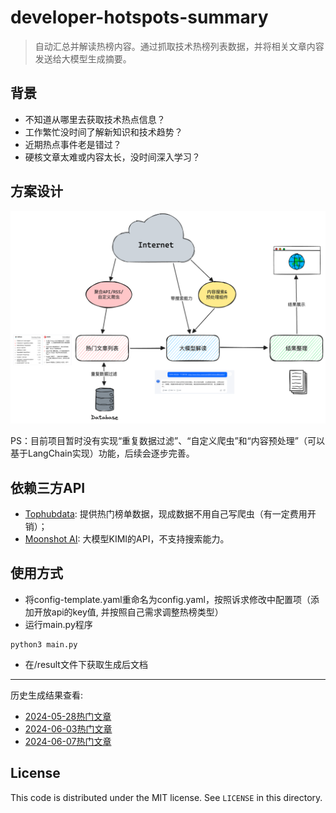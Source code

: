 # developer-hotspots-summary
> 自动汇总并解读热榜内容。通过抓取技术热榜列表数据，并将相关文章内容发送给大模型生成摘要。

## 背景
- 不知道从哪里去获取技术热点信息？
- 工作繁忙没时间了解新知识和技术趋势？
- 近期热点事件老是错过？
- 硬核文章太难或内容太长，没时间深入学习？

## 方案设计 
![方案设计](./picture/image.png)

PS：目前项目暂时没有实现“重复数据过滤”、“自定义爬虫”和“内容预处理”（可以基于LangChain实现）功能，后续会逐步完善。

## 依赖三方API
- [Tophubdata](https://www.tophubdata.com/): 提供热门榜单数据，现成数据不用自己写爬虫（有一定费用开销）；
- [Moonshot AI](https://platform.moonshot.cn/): 大模型KIMI的API，不支持搜索能力。

## 使用方式
- 将config-template.yaml重命名为config.yaml，按照诉求修改中配置项（添加开放api的key值, 并按照自己需求调整热榜类型）
- 运行main.py程序
```
python3 main.py
```
- 在/result文件下获取生成后文档    
--- 
历史生成结果查看: 
- [2024-05-28热门文章](./result/2024-05-28热门文章.md)
- [2024-06-03热门文章](./result/2024-06-03热门文章.md)
- [2024-06-07热门文章](./result/2024-06-07热门文章.md)

License
---

This code is distributed under the MIT license. See `LICENSE` in this directory.